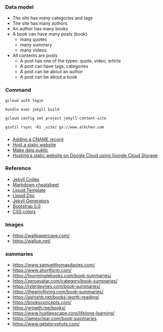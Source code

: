 ### Data model
  - The site has many categories and tags
  - The site has many authors
  - An author has many books
  - A book can have many posts (book)
    - many quotes
    - many summary
    - many videos
  - All contents are posts
    - A post has one of the types: quote, video, article
    - A post can have tags, categories
    - A post can be about an author
    - A post can be about a book

### Command

`gcloud auth login`

`bundle exec jekyll build`

`gcloud config set project jekyll-content-site`

`gsutil rsync -Ri _site/ gs://www.alkchen.com`

###
  - [Adding a CNAME record](https://cloud.google.com/identity/docs/add-cname?hl=en_US)
  - [Host a static website](https://cloud.google.com/storage/docs/hosting-static-website)
  - [Make data public](https://cloud.google.com/storage/docs/access-control/making-data-public)
  - [Hosting a static website on Google Cloud using Google Cloud Storage](https://medium.com/google-cloud/hosting-a-static-website-on-google-cloud-using-google-cloud-storage-ddebcdcc8d5b)

### Reference
  - [Jekyll Codex](https://jekyllcodex.org/)
  - [Markdown cheatsheet](https://www.markdownguide.org/cheat-sheet/)
  - [Liquid Template](https://shopify.github.io/liquid)
  - [Liquid Doc](https://shopify.dev/api/liquid)
  - [Jekyll Generators](https://jekyllrb.com/docs/plugins/generators/)
  - [Bootstrap 5.0](https://getbootstrap.com/docs/5.0/)
  - [CSS colors](https://www.w3schools.com/cssref/css_colors.asp)


### Images
  - https://wallpapercave.com/
  - https://wallup.net/

### summaries 
  - https://www.samuelthomasdavies.com/
  - https://www.shortform.com/
  - https://fourminutebooks.com/book-summaries/
  - https://zeroavatar.com/category/book-summaries/
  - https://tylerdevries.com/book-summaries/
  - https://theartofliving.com/book-summaries/
  - https://ashishb.net/books-worth-reading/
  - https://booksconcepts.com/
  - https://growth.me/books/
  - https://www.hustleescape.com/lifelong-learning/
  - https://jamesclear.com/book-summaries
  - https://www.getstoryshots.com/